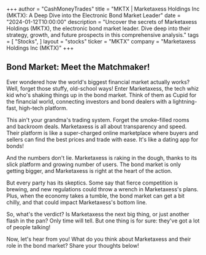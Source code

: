 +++
author = "CashMoneyTrades"
title = "MKTX |  Marketaxess Holdings Inc (MKTX): A Deep Dive into the Electronic Bond Market Leader"
date = "2024-01-12T10:00:00"
description = "Uncover the secrets of Marketaxess Holdings (MKTX), the electronic bond market leader. Dive deep into their strategy, growth, and future prospects in this comprehensive analysis."
tags = [
"Stocks",
]
layout = "stocks"
ticker = "MKTX"
company = "Marketaxess Holdings Inc (MKTX)"
+++
        


## Bond Market: Meet the Matchmaker! 

Ever wondered how the world's biggest financial market actually works?  Well, forget those stuffy, old-school ways!  Enter Marketaxess, the tech whiz kid who's shaking things up in the bond market.  Think of them as Cupid for the financial world, connecting investors and bond dealers with a lightning-fast, high-tech platform.  

This ain't your grandma's trading system. Forget the smoke-filled rooms and backroom deals.  Marketaxess is all about transparency and speed.  Their platform is like a super-charged online marketplace where buyers and sellers can find the best prices and trade with ease.  It's like a dating app for bonds!  

And the numbers don't lie. Marketaxess is raking in the dough, thanks to its slick platform and growing number of users.  The bond market is only getting bigger, and Marketaxess is right at the heart of the action.  

But every party has its skeptics.  Some say that fierce competition is brewing, and new regulations could throw a wrench in Marketaxess's plans.  Plus, when the economy takes a tumble, the bond market can get a bit chilly, and that could impact Marketaxess's bottom line. 

So, what's the verdict? Is Marketaxess the next big thing, or just another flash in the pan?  Only time will tell.  But one thing is for sure: they've got a lot of people talking!  

Now, let's hear from you!  What do you think about Marketaxess and their role in the bond market?  Share your thoughts below! 

        